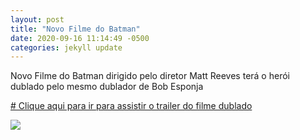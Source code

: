 ```yaml
---
layout: post
title: "Novo Filme do Batman"
date: 2020-09-16 11:14:49 -0500
categories: jekyll update
---
```


Novo Filme do Batman dirigido pelo diretor Matt Reeves terá o herói dublado pelo mesmo dublador de Bob Esponja

[# Clique aqui para ir para assistir o trailer do filme dublado](https://www.youtube.com/watch?v=IB4Tkgo8_Lc)

![](https://img.ibxk.com.br/2020/08/20/20135108103307.jpg?w=1120&h=420&mode=crop&scale=both)
